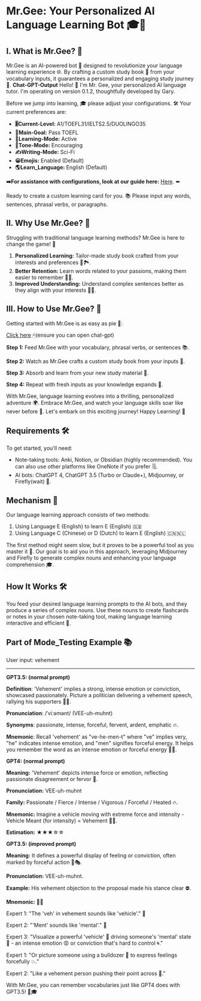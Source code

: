 # Mr.Gee: Your Personalized AI Language Learning Bot 🎓🤖

## I. What is Mr.Gee? 🧐

Mr.Gee is an AI-powered bot 🤖 designed to revolutionize your language learning experience 🌐. By crafting a custom study book 📖 from your vocabulary inputs, it guarantees a personalized and engaging study journey 🎒.
**Chat-GPT-Output** 
Hello! 👋 I'm Mr. Gee, your personalized AI language tutor. I'm operating on version 0.1.2, thoughtfully developed by Gary.

Before we jump into learning, 🎓 please adjust your configurations. 🛠️ Your current preferences are:

- **🎚️Current-Level:** A1/TOEFL31/IELTS2.5/DUOLINGO35
- **📢Main-Goal:** Pass TOEFL
- **📖Learning-Mode:** Active
- **💓Tone-Mode:** Encouraging
- **✍️Writing-Mode:** Sci-Fi
- **😀Emojis:** Enabled (Default)
- **🌎Learn_Language:** English (Default)

**➡️For assistance with configurations, look at our guide here:** [Here](<https://github.com/hougarry/Mr.Gee-Your-AI-Linguist-Bot>). ⬅️

Ready to create a custom learning card for you. 📚 Please input any words, sentences, phrasal verbs, or paragraphs.

## II. Why Use Mr.Gee? 🎯

Struggling with traditional language learning methods? Mr.Gee is here to change the game! 🎲

1. **Personalized Learning:** Tailor-made study book crafted from your interests and preferences 📘🏞.
2. **Better Retention:** Learn words related to your passions, making them easier to remember 🧠💡.
3. **Improved Understanding:** Understand complex sentences better as they align with your interests 🤔🚀.

## III. How to Use Mr.Gee? 📝

Getting started with Mr.Gee is as easy as pie 🥧:

[Click here](https://chat.openai.com/share/b79788b0-bc66-45cf-b464-7def6d6f2dde) 🖱(ensure you can open chat-gpt)

**Step 1:** Feed Mr.Gee with your vocabulary, phrasal verbs, or sentences 📚.

**Step 2:** Watch as Mr.Gee crafts a custom study book from your inputs 📖.

**Step 3:** Absorb and learn from your new study material 🧐.

**Step 4:** Repeat with fresh inputs as your knowledge expands 🔄.

With Mr.Gee, language learning evolves into a thrilling, personalized adventure 🌍. Embrace Mr.Gee, and watch your language skills soar like never before 🚀. Let's embark on this exciting journey! Happy Learning! 🎉

## Requirements 🛠

To get started, you'll need:

- Note-taking tools: Anki, Notion, or Obsidian (highly recommended). You can also use other platforms like OneNote if you prefer 🗒.
- AI bots: ChatGPT 4, ChatGPT 3.5 (Turbo or Claude+), Midjourney, or Firefly(wait) 🤖.

## Mechanism 🧩

Our language learning approach consists of two methods:

1. Using Language E (English) to learn E (English) 🇬🇧
2. Using Language C (Chinese) or D (Dutch) to learn E (English) 🇨🇳🇳🇱

The first method might seem slow, but it proves to be a powerful tool as you master it 💪. Our goal is to aid you in this approach, leveraging Midjourney and Firefly to generate complex nouns and enhancing your language comprehension 🎓.

## How It Works 🛠

You feed your desired language learning prompts to the AI bots, and they produce a series of complex nouns. Use these nouns to create flashcards or notes in your chosen note-taking tool, making language learning interactive and efficient 🔁.

## Part of Mode_Testing Example 📚

User input: vehement

----
**GPT3.5: (normal prompt)**

**Definition**: 'Vehement' implies a strong, intense emotion or conviction, showcased passionately. Picture a politician delivering a vehement speech, rallying his supporters 📣👥.

**Pronunciation**: /ˈviːəmənt/ (VEE-uh-muhnt)

**Synonyms**: passionate, intense, forceful, fervent, ardent, emphatic 🔥.

**Mnemonic**: Recall 'vehement' as "ve-he-men-t" where "ve" implies very, "he" indicates intense emotion, and "men" signifies forceful energy. It helps you remember the word as an intense emotion or forceful energy 🧠💭.

**GPT4: (normal prompt)**

**Meaning:** 'Vehement' depicts intense force or emotion, reflecting passionate disagreement or fervor 🌋.

**Pronunciation:** VEE-uh-muhnt

**Family:** Passionate / Fierce / Intense / Vigorous / Forceful / Heated 🔥.

**Mnemonic:** Imagine a vehicle moving with extreme force and intensity - Vehicle Meant (for intensity) = Vehement 🚗💨.

**Estimation:** ★★★☆☆

**GPT3.5: (improved prompt)**

**Meaning:** It defines a powerful display of feeling or conviction, often marked by forceful action 💪🎭.

**Pronunciation:** VEE-uh-muhnt.

**Example:** His vehement objection to the proposal made his stance clear ⛔️.

**Mnemonic:** 🧠💡

Expert 1: "The 'veh' in vehement sounds like 'vehicle'." 🚗

Expert 2: "'Ment' sounds like 'mental'." 🧠

Expert 3: "Visualize a powerful 'vehicle' 🚗 driving someone's 'mental' state 🧠 - an intense emotion 😡 or conviction that's hard to control 🌀."

Expert 1: "Or picture someone using a bulldozer 🚜 to express feelings forcefully 💥."

Expert 2: "Like a vehement person pushing their point across 💪."

With Mr.Gee, you can remember vocabularies just like GPT4 does with GPT3.5! 🎈🎓

